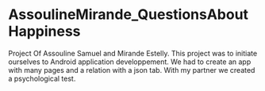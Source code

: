 # AssoulineMirande_QuestionsAboutHappiness
Project Of Assouline Samuel and Mirande Estelly.
This project was to initiate ourselves to Android application developpement. We had to create an app with many pages and a relation with a json tab. With my partner we created a psychological test.
